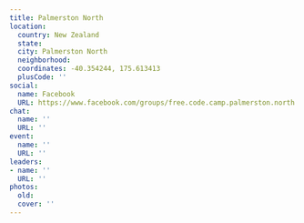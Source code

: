 ```yaml
---
title: Palmerston North
location:
  country: New Zealand
  state: 
  city: Palmerston North
  neighborhood: 
  coordinates: -40.354244, 175.613413
  plusCode: ''
social:
  name: Facebook
  URL: https://www.facebook.com/groups/free.code.camp.palmerston.north
chat:
  name: ''
  URL: ''
event:
  name: ''
  URL: ''
leaders:
- name: ''
  URL: ''
photos:
  old: 
  cover: ''
---
```

